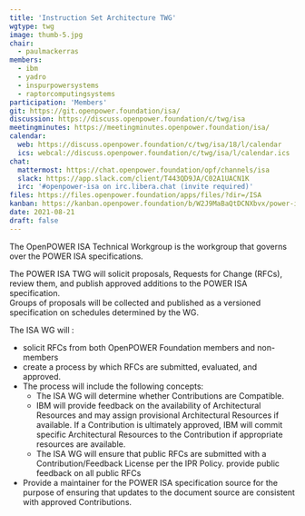 ```yaml
---
title: 'Instruction Set Architecture TWG'
wgtype: twg
image: thumb-5.jpg
chair:
  - paulmackerras
members:
  - ibm
  - yadro
  - inspurpowersystems
  - raptorcomputingsystems
participation: 'Members'
git: https://git.openpower.foundation/isa/
discussion: https://discuss.openpower.foundation/c/twg/isa
meetingminutes: https://meetingminutes.openpower.foundation/isa/
calendar:
  web: https://discuss.openpower.foundation/c/twg/isa/18/l/calendar
  ics: webcal://discuss.openpower.foundation/c/twg/isa/l/calendar.ics
chat:
  mattermost: https://chat.openpower.foundation/opf/channels/isa
  slack: https://app.slack.com/client/T443QD9JA/C02A1UACN1K
  irc: '#openpower-isa on irc.libera.chat (invite required)'
files: https://files.openpower.foundation/apps/files/?dir=/ISA
kanban: https://kanban.openpower.foundation/b/W2J9MaBaQtDCNXbvx/power-isa
date: 2021-08-21
draft: false
---
```


The OpenPOWER ISA Technical Workgroup is the workgroup that governs over the POWER ISA specifications.

The POWER ISA TWG will solicit proposals, Requests for Change (RFCs), review them, and publish approved additions to the POWER ISA specification.  
Groups of proposals will be collected and published as a versioned specification on schedules determined by the WG.

The ISA WG will :

- solicit RFCs from both OpenPOWER Foundation members and non-members
- create a process by which RFCs are submitted, evaluated, and approved.
- The process will include the following concepts:
  - The ISA WG will determine whether Contributions are Compatible.
  - IBM will provide feedback on the availability of Architectural Resources and may assign provisional Architectural Resources if available.
    If a Contribution is ultimately approved, IBM will commit specific Architectural Resources to the Contribution if appropriate resources
    are available.
  - The ISA WG will ensure that public RFCs are submitted with a Contribution/Feedback License per the IPR Policy.
    provide public feedback on all public RFCs
- Provide a maintainer for the POWER ISA specification source for the purpose of ensuring that updates to the document source are consistent with
  approved Contributions.
